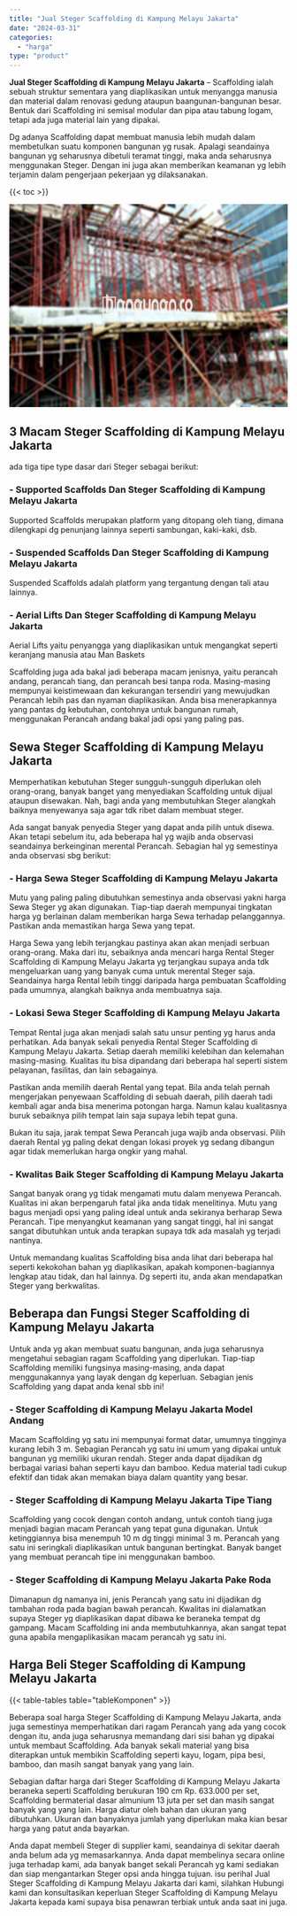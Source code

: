 ```yaml
---
title: "Jual Steger Scaffolding di Kampung Melayu Jakarta"
date: "2024-03-31"
categories: 
  - "harga"
type: "product"
---
```


**Jual Steger Scaffolding di Kampung Melayu Jakarta** – Scaffolding ialah sebuah struktur sementara yang diaplikasikan untuk menyangga manusia dan material dalam renovasi gedung ataupun baangunan-bangunan besar. Bentuk dari Scaffolding ini semisal modular dan pipa atau tabung logam, tetapi ada juga material lain yang dipakai.

Dg adanya Scaffolding dapat membuat manusia lebih mudah dalam membetulkan suatu komponen bangunan yg rusak. Apalagi seandainya bangunan yg seharusnya dibetuli teramat tinggi, maka anda seharusnya menggunakan Steger. Dengan ini juga akan memberikan keamanan yg lebih terjamin dalam pengerjaan pekerjaan yg dilaksanakan.

{{< toc >}}

![Jual Steger Scaffolding di Kampung Melayu Jakarta](/images/sewa-scaffolding-steger-23.png)

## 3 Macam Steger Scaffolding di Kampung Melayu Jakarta

ada tiga tipe type dasar dari Steger sebagai berikut:

### \- Supported Scaffolds Dan Steger Scaffolding di Kampung Melayu Jakarta

Supported Scaffolds merupakan platform yang ditopang oleh tiang, dimana dilengkapi dg penunjang lainnya seperti sambungan, kaki-kaki, dsb.

### \- Suspended Scaffolds Dan Steger Scaffolding di Kampung Melayu Jakarta

Suspended Scaffolds adalah platform yang tergantung dengan tali atau lainnya.

### \- Aerial Lifts Dan Steger Scaffolding di Kampung Melayu Jakarta

Aerial Lifts yaitu penyangga yang diaplikasikan untuk mengangkat seperti keranjang manusia atau Man Baskets

Scaffolding juga ada bakal jadi beberapa macam jenisnya, yaitu perancah andang, perancah tiang, dan perancah besi tanpa roda. Masing-masing mempunyai keistimewaan dan kekurangan tersendiri yang mewujudkan Perancah lebih pas dan nyaman diaplikasikan. Anda bisa menerapkannya yang pantas dg kebutuhan, contohnya untuk bangunan rumah, menggunakan Perancah andang bakal jadi opsi yang paling pas.

## Sewa Steger Scaffolding di Kampung Melayu Jakarta

Memperhatikan kebutuhan Steger sungguh-sungguh diperlukan oleh orang-orang, banyak banget yang menyediakan Scaffolding untuk dijual ataupun disewakan. Nah, bagi anda yang membutuhkan Steger alangkah baiknya menyewanya saja agar tdk ribet dalam membuat steger.

Ada sangat banyak penyedia Steger yang dapat anda pilih untuk disewa. Akan tetapi sebelum itu, ada beberapa hal yg wajib anda observasi seandainya berkeinginan merental Perancah. Sebagian hal yg semestinya anda observasi sbg berikut:

### \- Harga Sewa Steger Scaffolding di Kampung Melayu Jakarta

Mutu yang paling paling dibutuhkan semestinya anda observasi yakni harga Sewa Steger yg akan digunakan. Tiap-tiap daerah mempunyai tingkatan harga yg berlainan dalam memberikan harga Sewa terhadap pelanggannya. Pastikan anda memastikan harga Sewa yang tepat.

Harga Sewa yang lebih terjangkau pastinya akan akan menjadi serbuan orang-orang. Maka dari itu, sebaiknya anda mencari harga Rental Steger Scaffolding di Kampung Melayu Jakarta yg terjangkau supaya anda tdk mengeluarkan uang yang banyak cuma untuk merental Steger saja. Seandainya harga Rental lebih tinggi daripada harga pembuatan Scaffolding pada umumnya, alangkah baiknya anda membuatnya saja.

### \- Lokasi Sewa Steger Scaffolding di Kampung Melayu Jakarta

Tempat Rental juga akan menjadi salah satu unsur penting yg harus anda perhatikan. Ada banyak sekali penyedia Rental Steger Scaffolding di Kampung Melayu Jakarta. Setiap daerah memiliki kelebihan dan kelemahan masing-masing. Kualitas itu bisa dipandang dari beberapa hal seperti sistem pelayanan, fasilitas, dan lain sebagainya.

Pastikan anda memilih daerah Rental yang tepat. Bila anda telah pernah mengerjakan penyewaan Scaffolding di sebuah daerah, pilih daerah tadi kembali agar anda bisa menerima potongan harga. Namun kalau kualitasnya buruk sebaiknya pilih tempat lain saja supaya lebih tepat guna.

Bukan itu saja, jarak tempat Sewa Perancah juga wajib anda observasi. Pilih daerah Rental yg paling dekat dengan lokasi proyek yg sedang dibangun agar tidak memerlukan harga ongkir yang mahal.

### \- Kwalitas Baik Steger Scaffolding di Kampung Melayu Jakarta

Sangat banyak orang yg tidak mengamati mutu dalam menyewa Perancah. Kualitas ini akan berpengaruh fatal jika anda tidak menelitinya. Mutu yang bagus menjadi opsi yang paling ideal untuk anda sekiranya berharap Sewa Perancah. Tipe menyangkut keamanan yang sangat tinggi, hal ini sangat sangat dibutuhkan untuk anda terapkan supaya tdk ada masalah yg terjadi nantinya.

Untuk memandang kualitas Scaffolding bisa anda lihat dari beberapa hal seperti kekokohan bahan yg diaplikasikan, apakah komponen-bagiannya lengkap atau tidak, dan hal lainnya. Dg seperti itu, anda akan mendapatkan Steger yang berkwalitas.

## Beberapa dan Fungsi Steger Scaffolding di Kampung Melayu Jakarta

Untuk anda yg akan membuat suatu bangunan, anda juga seharusnya mengetahui sebagian ragam Scaffolding yang diperlukan. Tiap-tiap Scaffolding memiliki fungsinya masing-masing, anda dapat menggunakannya yang layak dengan dg keperluan. Sebagian jenis Scaffolding yang dapat anda kenal sbb ini!

### \- Steger Scaffolding di Kampung Melayu Jakarta Model Andang

Macam Scaffolding yg satu ini mempunyai format datar, umumnya tingginya kurang lebih 3 m. Sebagian Perancah yg satu ini umum yang dipakai untuk bangunan yg memiliki ukuran rendah. Steger anda dapat dijadikan dg berbagai variasi bahan seperti kayu dan bamboo. Kedua material tadi cukup efektif dan tidak akan memakan biaya dalam quantity yang besar.

### \- Steger Scaffolding di Kampung Melayu Jakarta Tipe Tiang

Scaffolding yang cocok dengan contoh andang, untuk contoh tiang juga menjadi bagian macam Perancah yang tepat guna digunakan. Untuk ketinggiannya bisa menempuh 10 m dg tinggi minimal 3 m. Perancah yang satu ini seringkali diaplikasikan untuk bangunan bertingkat. Banyak banget yang membuat perancah tipe ini menggunakan bamboo.

### \- Steger Scaffolding di Kampung Melayu Jakarta Pake Roda

Dimanapun dg namanya ini, jenis Perancah yang satu ini dijadikan dg tambahan roda pada bagian bawah perancah. Kwalitas ini dialamatkan supaya Steger yg diaplikasikan dapat dibawa ke beraneka tempat dg gampang. Macam Scaffolding ini anda membutuhkannya, akan sangat tepat guna apabila mengaplikasikan macam perancah yg satu ini.

## Harga Beli Steger Scaffolding di Kampung Melayu Jakarta

{{< table-tables table="tableKomponen" >}}

Beberapa soal harga Steger Scaffolding di Kampung Melayu Jakarta, anda juga semestinya memperhatikan dari ragam Perancah yang ada yang cocok dengan itu, anda juga seharusnya memandang dari sisi bahan yg dipakai untuk membaut Scaffolding. Ada banyak sekali material yang bisa diterapkan untuk membikin Scaffolding seperti kayu, logam, pipa besi, bamboo, dan masih sangat banyak yang yang lain.

Sebagian daftar harga dari Steger Scaffolding di Kampung Melayu Jakarta beraneka seperti Scaffolding berukuran 190 cm Rp. 633.000 per set, Scaffolding bermaterial dasar almunium 13 juta per set dan masih sangat banyak yang yang lain. Harga diatur oleh bahan dan ukuran yang dibutuhkan. Ukuran dan banyaknya jumlah yang diperlukan maka kian besar harga yang patut anda bayarkan.

Anda dapat membeli Steger di supplier kami, seandainya di sekitar daerah anda belum ada yg memasarkannya. Anda dapat membelinya secara online juga terhadap kami, ada banyak banget sekali Perancah yg kami sediakan dan siap mengantarkan Steger opsi anda hingga tujuan. isu perihal Jual Steger Scaffolding di Kampung Melayu Jakarta dari kami, silahkan Hubungi kami dan konsultasikan keperluan Steger Scaffolding di Kampung Melayu Jakarta kepada kami supaya bisa penawran terbiak untuk anda saat ini juga.
